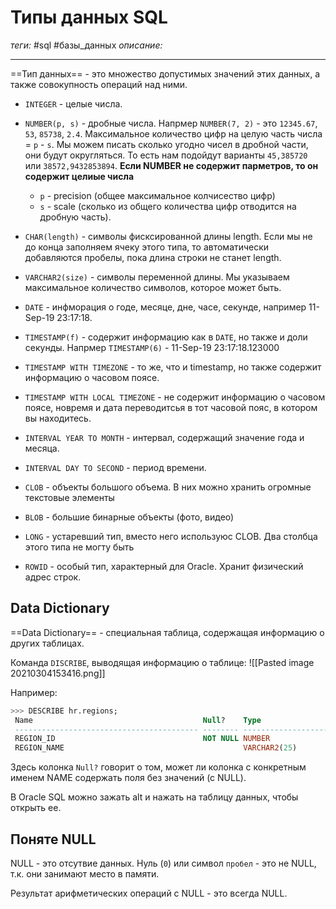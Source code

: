 # Типы данных SQL
*теги:* #sql #базы_данных
*описание:*

---
==Тип данных== - это множество допустимых значений этих данных, а также совокупность операций над ними. 

- `INTEGER` - целые числа.
- `NUMBER(p, s)` - дробные числа. Напрмер `NUMBER(7, 2)` - это 		`12345.67`, `53`, `85738`, `2.4`. Максимальное количество цифр на целую часть числа = `p` - `s`. Мы можем писать сколько угодно чисел в дробной части, они будут округляться. То есть нам подойдут варианты `45,385720` или `38572,9432853894`. **Если NUMBER не содержит парметров, то он содержит целиые числа**
	- `p` - precision (общее максимальное колчисество цифр)
	- `s` - scale (сколько из общего количества цифр отводится на дробную часть).

- `CHAR(length)` - символы фисксированной длины length. Если мы не до конца заполняем ячеку этого типа, то автоматически добавляются пробелы, пока длина строки не станет length.   
- `VARCHAR2(size)` - символы переменной длины. Мы указываем максимальное количество символов, которое может быть.  
- `DATE` - инфморация о годе, месяце, дне, часе, секунде, например 11-Sep-19 23:17:18.
- `TIMESTAMP(f)` - содержит информацию как в `DATE`, но также и доли секунды. Напрмер `TIMESTAMP(6)` - 11-Sep-19 23:17:18.123000
- `TIMESTAMP WITH TIMEZONE` - то же, что и timestamp, но также содержит информацию о часовом поясе.
- `TIMESTAMP WITH LOCAL TIMEZONE` - не содержит информацию о часовом поясе, новремя и дата переводитсья в тот часовой пояс, в котором вы находитесь.
- `INTERVAL YEAR TO MONTH` - интервал, содержащий значение года и месяца.
- `INTERVAL DAY TO SECOND` - период времени.
- `CLOB` - объекты большого объема. В них можно хранить огромные текстовые элементы
- `BLOB` - большие бинарные объекты (фото, видео)
- `LONG` - устаревший тип, вместо него используюс CLOB. Два столбца этого типа не могту быть
- `ROWID` - особый тип, характерный для Oracle. Хранит физический адрес строк.

## Data Dictionary
==Data Dictionary== - специальная таблица, содержащая информацию о других таблицах.

Команда `DISCRIBE`, выводящая информацию о таблице:
![[Pasted image 20210304153416.png]]

Например:
```SQL
>>> DESCRIBE hr.regions;
 Name                                      Null?    Type
 ----------------------------------------- -------- ----------------------------
 REGION_ID                                 NOT NULL NUMBER
 REGION_NAME                                        VARCHAR2(25)
``` 
Здесь колонка `Null?` говорит о том, может ли колонка с конкретным именем NAME содержать поля без значений (с NULL).

В Oracle SQL можно зажать alt и нажать на таблицу данных, чтобы открыть ее.

## Поняте NULL
NULL - это отсутвие данных. Нуль (`0`) или символ `пробел` - это не NULL, т.к. они занимают место в памяти.

Результат арифметических операций с NULL - это всегда NULL.
